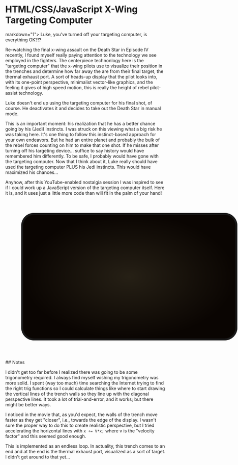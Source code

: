 # HTML/CSS/JavaScript X-Wing Targeting Computer
<div style="position:relative"> markdown="1">
Luke, you've turned off your targeting computer, is everything OK?!?

Re-watching the final x-wing assault on the Death Star in Episode IV recently, I found myself really paying attention to the technology we see employed in the fighters. The centerpiece technonlogy here is the "targeting computer" that the x-wing pilots use to visualize their position in the trenches and determine how far away the are from their final target, the thermal exhaust port. A sort of heads-up display that the pilot looks into, with its one-point perspective, minimalist vector-like graphics, and the feeling it gives of high speed motion, this is really the height of rebel pilot-assist technology.

Luke doesn't end up using the targeting computer for his final shot, of course. He deactivates it and decides to take out the Death Star in manual mode.

This is an important moment: his realization that he has a better chance going by his (Jedi) instincts. I was struck on this viewing what a big risk he was taking here. It's one thing to follow this instinct-based approach for your own endeavors. But he had an entire planet and probably the bulk of the rebel forces counting on him to make that one shot. If he misses after turning off his targeting device... suffice to say history would have remembered him differently. To be safe, I probably would have gone with the targeting computer. Now that I think about it, Luke really should have used the targeting computer PLUS his Jedi instincts. This would have maximized his chances...

Anyhow, after this YouTube-enabled nostalgia session I was inspired to see if I could work up a JavaScript version of the targeting computer itself. Here it is, and it uses just a little more code than will fit in the palm of your hand!
</div>

<style>
#tube_container {
  position:relative;
  height:500px;
  width: 700px;
}

.tube {
  position: absolute; /*allows div to overlap */
  left: 50px;
  top: 40px;
  width: 680px;
  height: 400px;
  border-radius: 40px;
}

.outline {
  box-sizing: border-box;
  border-style:solid;
  border-width: 6px;
}

.glow {
  background: -webkit-radial-gradient(center center, contain, rgba(150,140,100,1), rgba(10,5,2,1)) center center no-repeat, black;
  opacity:0.2;
}

#gridCanvas
{
  background-color: rgba(10, 5, 2, 1);
}
</style>

<div id="tube_container">
  <canvas class = "tube" id="gridCanvas" height="400" width="640"></canvas>
  <div class="tube glow" height="400" width="640"></div>
  <div class ="tube outline" height="400" width="640"></div>
</div>

<script>
(function() {

  var c=document.getElementById("gridCanvas");
  var ctx=c.getContext("2d");
  var w = ctx.canvas.width;
  var h = ctx.canvas.height;
  var cx = w/2;
  var cy = h/2;
  var theta_mid = Math.atan((h/2)/(w/2)); // angle to the corner of the canvas
  var thetas = [0.25, 0.66, 0.9]; // angles of perspective lines
  dx = Math.cos(thetas[2]);
  dy = Math.sin(thetas[2]);
  var staticImage;
  var gridColor = 'rgba(240, 210, 0, 1)'
  var distanceIndicatorColor = 'rgba(200, 0, 0, 1)'

  ctx.strokeStyle = gridColor;
  ctx.lineWidth = 4;

  // diagonal perspective lines
  ctx.beginPath();
  for(i=0; i<3;i++)
  {
    if (thetas[i] < theta_mid) {
      ctx.moveTo(cx,cy);
      ctx.lineTo(w, cy - (w/2)*Math.tan(thetas[i]));
      ctx.moveTo(cx,cy);
      ctx.lineTo(w, cy + (w/2)*Math.tan(thetas[i]));
      ctx.moveTo(cx,cy);
      ctx.lineTo(0, cy + (w/2)*Math.tan(thetas[i]));
      ctx.moveTo(cx,cy);
      ctx.lineTo(0, cy - (w/2)*Math.tan(thetas[i]));
      ctx.stroke();
    }
    else {
      ctx.moveTo(cx,cy);
      ctx.lineTo(cx+(h/2)/Math.tan(thetas[i]), h);
      ctx.moveTo(cx,cy);
      ctx.lineTo(cx-(h/2)/Math.tan(thetas[i]), h);
      ctx.moveTo(cx,cy);
      ctx.lineTo(cx+(h/2)/Math.tan(thetas[i]), 0);
      ctx.moveTo(cx,cy);
      ctx.lineTo(cx-(h/2)/Math.tan(thetas[i]), 0);
      ctx.stroke();
    }
  }

  var staticImage = ctx.getImageData(0,0,w,h);

  // setup for render loop
  var darr = [10];
  var distanceIndicatorLinePos = w/2;
  setInterval(render_loop, 33); /*30 FPS*/

  function render_loop ()
  {
    ctx.clearRect(0, 0, w, h);
    ctx.putImageData(staticImage,0,0);
    ctx.strokeStyle = gridColor;
    ctx.lineWidth = 4;
    if (darr[0] > 30)
    {
      darr.unshift(10);
    }
    for (i=0; i<darr.length;i++)
    {
      d = darr[i];
      ctx.beginPath();
      ctx.moveTo(cx+d*dx,cy-d*dy);
      ctx.lineTo(cx+d*dx,cy+d*dy);
      ctx.lineTo(cx-d*dx,cy+d*dy);
      ctx.lineTo(cx-d*dx,cy-d*dy);
      ctx.stroke();
      darr[i]+=0.125*darr[i]; // the closer to the edge, the faster the line moves
      if (darr[i]*dx>w) // off screen
      {
        darr.pop();
      }
    }
    ctx.lineWidth = 8;
    ctx.strokeStyle = distanceIndicatorColor;
    ctx.beginPath();
    ctx.moveTo(cx+distanceIndicatorLinePos,0);
    ctx.lineTo(cx+distanceIndicatorLinePos,h);
    ctx.moveTo(cx-distanceIndicatorLinePos,0);
    ctx.lineTo(cx-distanceIndicatorLinePos,h);
    ctx.stroke();
    distanceIndicatorLinePos -= 1;
    if (distanceIndicatorLinePos == 0)
    {
      distanceIndicatorLinePos = w/2;
    }
  }

})();
</script>

<div style="position:relative" markdown="1">
## Notes

I didn't get too far before I realized there was going to be some trigonometry required. I always find myself wishing my trigonometry was more solid. I spent (way too much) time searching the Internet trying to find the right trig functions so I could calculate things like where to start drawing the vertical lines of the trench walls so they line up with the diagonal perspective lines. It took a lot of trial-and-error, and it works; but there might be better ways.

I noticed in the movie that, as you'd expect, the walls of the trench move faster as they get "closer", i.e., towards the edge of the display. I wasn't sure the proper way to do this to create realistic perspective, but I tried accelerating the horizontal lines with `x += V*x;` where v is the "velocity factor" and this seemed good enough.

This is implemented as an endless loop. In actuality, this trench comes to an end and at the end is the thermal exhaust port, visualized as a sort of target. I didn't get around to that yet...
</div>
